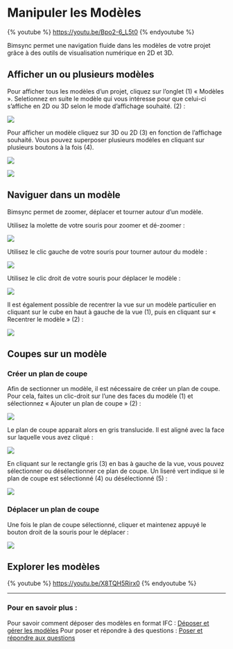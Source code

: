 # Manipuler les Modèles

{% youtube %}
https://youtu.be/Bpo2-6_L5t0
{% endyoutube %}

Bimsync permet une navigation fluide dans les modèles de votre projet grâce à des outils de visualisation numérique en 2D et 3D.

## Afficher un ou plusieurs modèles

Pour afficher tous les modèles d’un projet, cliquez sur l’onglet \(1\) « Modèles ». Seletionnez en suite le modèle qui vous intéresse pour que celui-ci s’affiche en 2D ou 3D selon le mode d’affichage souhaité. \(2\) :

![](../02-Manipuler_des_modeles/manipuler-les-modeles-images/manipuler-les-modeles-images-01.png)

Pour afficher un modèle cliquez sur 3D ou 2D \(3\) en fonction de l’affichage souhaité. Vous pouvez superposer plusieurs modèles en cliquant sur plusieurs boutons à la fois \(4\).

![](../02-Manipuler_des_modeles/manipuler-les-modeles-images/manipuler-les-modeles-images-02.png)

![](../02-Manipuler_des_modeles/manipuler-les-modeles-images/manipuler-les-modeles-images-03.png)

## Naviguer dans un modèle

Bimsync permet de zoomer, déplacer et tourner autour d’un modèle.

Utilisez la molette de votre souris pour zoomer et dé-zoomer :

![](../02-Manipuler_des_modeles/manipuler-les-modeles-images/manipuler-les-modeles-images-04.png)

Utilisez le clic gauche de votre souris pour tourner autour du modèle :

![](../02-Manipuler_des_modeles/manipuler-les-modeles-images/manipuler-les-modeles-images-05.png)

Utilisez le clic droit de votre souris pour déplacer le modèle :

![](../02-Manipuler_des_modeles/manipuler-les-modeles-images/manipuler-les-modeles-images-06.png)

Il est également possible de recentrer la vue sur un modèle particulier en cliquant sur le cube en haut à gauche de la vue \(1\), puis en cliquant sur « Recentrer le modèle » \(2\) :

![](../02-Manipuler_des_modeles/manipuler-les-modeles-images/manipuler-les-modeles-images-07.png)

## Coupes sur un modèle

### Créer un plan de coupe

Afin de sectionner un modèle, il est nécessaire de créer un plan de coupe. Pour cela, faites un clic-droit sur l’une des faces du modèle \(1\) et sélectionnez « Ajouter un plan de coupe » \(2\) :

![](../02-Manipuler_des_modeles/manipuler-les-modeles-images/manipuler-les-modeles-images-08.png)

Le plan de coupe apparait alors en gris translucide. Il est aligné avec la face sur laquelle vous avez cliqué :

![](../02-Manipuler_des_modeles/manipuler-les-modeles-images/manipuler-les-modeles-images-09.png)

En cliquant sur le rectangle gris \(3\) en bas à gauche de la vue, vous pouvez sélectionner ou désélectionner ce plan de coupe. Un liseré vert indique si le plan de coupe est sélectionné \(4\) ou désélectionné \(5\) :

![](../02-Manipuler_des_modeles/manipuler-les-modeles-images/manipuler-les-modeles-images-10.png)

### Déplacer un plan de coupe

Une fois le plan de coupe sélectionné, cliquer et maintenez appuyé le bouton droit de la souris pour le déplacer :

![](../02-Manipuler_des_modeles/manipuler-les-modeles-images/manipuler-les-modeles-images-11.png)

## Explorer les modèles

{% youtube %}
https://youtu.be/X8TQH5Rirx0
{% endyoutube %}

---

### Pour en savoir plus :


Pour savoir comment déposer des modèles en format IFC : [Déposer et gérer les modèles](../03-Deposer_et_gerer_les_modeles/deposer-et-gerer-des-modeles.md)
Pour poser et répondre à des questions : [Poser et répondre aux questions](../05-Poser_et_repondre_aux_questions/poser-et-repondre-aux-questions.md)